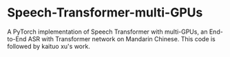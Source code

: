 # Speech-Transformer-multi-GPUs
A PyTorch implementation of Speech Transformer with multi-GPUs, an End-to-End ASR with Transformer network on Mandarin Chinese. This code is followed by kaituo xu's work.
